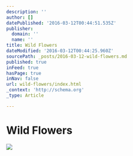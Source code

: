 ```yaml
---
description: ''
author: []
datePublished: '2016-03-12T00:44:51.535Z'
publisher:
  domain: ''
  name: ''
title: Wild Flowers
dateModified: '2016-03-12T00:44:25.960Z'
sourcePath: _posts/2016-03-12-wild-flowers.md
published: true
inFeed: true
hasPage: true
inNav: false
url: wild-flowers/index.html
_context: 'http://schema.org'
_type: Article

---
```

# Wild Flowers
![](https://the-grid-user-content.s3-us-west-2.amazonaws.com/8ece469f-dc21-4074-bf12-1575d6f85500.png)